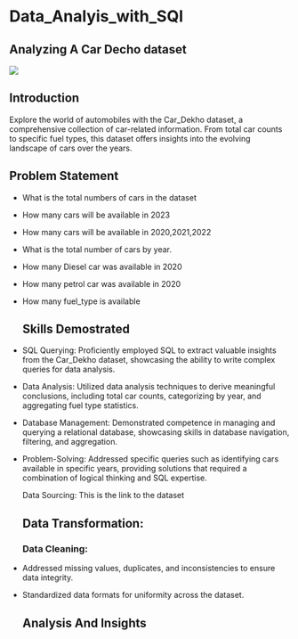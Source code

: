 # Data_Analyis_with_SQl

## Analyzing A Car Decho dataset

![](Car_professional%20background%202.avif)

## Introduction
Explore the world of automobiles with the Car_Dekho dataset, a comprehensive collection of car-related information. From total car counts to specific fuel types, this dataset offers insights into the evolving landscape of cars over the years.

## Problem Statement

- What is the total numbers of cars in the dataset
- How many cars will be available in 2023
- How many cars will be available in 2020,2021,2022
- What is the total number of cars by year.
- How many Diesel car was available in 2020
- How many petrol car was available in 2020
- How many fuel_type is available

  ## Skills Demostrated
  
- SQL Querying: Proficiently employed SQL to extract valuable insights from the Car_Dekho dataset, showcasing the ability to write complex queries for data analysis.

- Data Analysis: Utilized data analysis techniques to derive meaningful conclusions, including total car counts, categorizing by year, and aggregating fuel type statistics.

- Database Management: Demonstrated competence in managing and querying a relational database, showcasing skills in database navigation, filtering, and aggregation.

- Problem-Solving: Addressed specific queries such as identifying cars available in specific years, providing solutions that required a combination of logical thinking and SQL expertise.

  Data Sourcing: This is the link to the dataset

  ## Data Transformation:
  ### Data Cleaning:

- Addressed missing values, duplicates, and inconsistencies to ensure data integrity.
- Standardized data formats for uniformity across the dataset.

  ## Analysis And Insights
  


